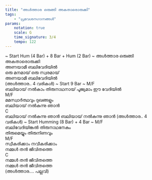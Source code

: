 ```yaml
---
title: "അൾത്താര ഒരുങ്ങി അകതാരൊരുക്കി"
tags:
    - "പ്രവേശനഗാനങ്ങൾ"
params:
    notation: true
    scale: G
    time_signature: 3/4
    tempo: 122
---
```

~ Start Hum (4 Bar) + 8 Bar + Hum (2 Bar)  ~
അൾത്താര ഒരുങ്ങി അകതാരൊരുക്കി  
അണയാമീ ബലിവേദിയിൽ  
ഒരു മനമായ് ഒരു സ്വരമായ്  
അണയാമീ ബലിവേദിയിൽ  
(അൾത്താര.. 4 വരികൾ)
~ Start 9 Bar ~
M/F  
ബലിയായ് നൽകാം തിരുനാഥനായ്
പൂജ്യമാം ഈ വേദിയിൽ  
M/F  
മമസ്വാർത്ഥവും ദുഖങ്ങളും  
ബലിയായ് നൽകുന്നു ഞാൻ  
C  
ബലിയായ് നൽകുന്നു ഞാൻ
ബലിയായ് നൽകുന്നു ഞാൻ
(അൾത്താര.. 4 വരികൾ)
~ Start Humming (8 Bar) + 4 Bar ~
M/F  
ബലിവേദിയിങ്കൽ തിരുനാഥനേകും  
തിരുമെയ്യും തിരുനിണവും  
M/F  
സ്വീകരിക്കാം നവീകരിക്കാം  
നമ്മൾ തൻ ജീവിതത്തെ  
C  
നമ്മൾ തൻ ജീവിതത്തെ  
നമ്മൾ തൻ ജീവിതത്തെ  
(അൾത്താര…. പല്ലവി)